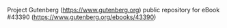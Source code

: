 Project Gutenberg (https://www.gutenberg.org) public repository for eBook #43390 (https://www.gutenberg.org/ebooks/43390)
